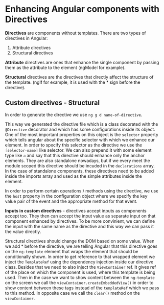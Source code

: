 # Enhancing Angular components with Directives

**Directives** are components without templates. There are two types of directives in Angular:

1. Attribute directives
2. Structural directives

**Attribute** directives are ones that enhance the single component by passing them as the attribute to the element (ngModel for example).

**Structural** directives are the directives that directly affect the structure of the template. (ngIf for example, it is used with the \* sign before the directive).

## Custom directives - Structural

In order to generate the directive we use `ng g d name-of-directive`.

This way we generated the directive file which is a class decorated with the `@Directive` decorator and which has some configurations inside its object.
One of the most important properties on this object is the `selector` property which tells angular about the specific selector with which we enhance our element. In order to specify this selector as the directive we use the `[selector-name]` like selector.
We can also prepend it with some element type like `a` and say that this directive should enhance only the anchor elements. They are also standalone nowadays, but if we every meet the module scoped this directive should be incuded in the `declarations` array.
In the case of standalone components, these directives need to be added inside the imports array and used as the simple attributes inside the element.

In order to perform certain operations / methods using the directive, we use the `host` property in the configuration object where we specify the key value pair of the event and the appropriate method for that event.

**Inputs in custom directives** - directives accept inputs as components accept too.
They then can accept the input value as separate input on that component enhanced by directives. To be more convinient, we can define the input with the same name as the directive and this way we can pass it the value directly.

Structural directives should change the DOM based on some value.
When we add \* before the directive, we are telling Angular that this directive goes on the `ng-template` element that wraps the element that should be conditionally shown. In order to get reference to that wrapped element we inject the `TemplateRef` using the dependency injection inside our directive class. Besides that we need to also inject the `ViewContainer` ref. It gives ref of the place on which the component is used, where this template is being used. Then in the case we want to show content between the `ng-template` on the screen we call the `viewContainer.createEmbeddedView()` in order to show content between these tags instead of the `templateRef` which we pass to this method. In opposite case we call the `clear()` method on the `viewContainer`.
